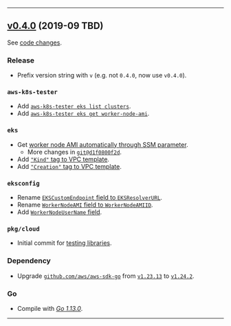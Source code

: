 

<hr>


## [v0.4.0](https://github.com/aws/aws-k8s-tester/releases/tag/v0.4.0) (2019-09 TBD)

See [code changes](https://github.com/aws/aws-k8s-tester/compare/0.3.4...v0.4.0).

### Release

- Prefix version string with `v` (e.g. not `0.4.0`, now use `v0.4.0`).

### `aws-k8s-tester`

- Add [`aws-k8s-tester eks list clusters`](https://github.com/aws/aws-k8s-tester/commit/09994664f2ef14d07f21b941dce5caa6c99272d0).
- Add [`aws-k8s-tester eks get worker-node-ami`](https://github.com/aws/aws-k8s-tester/commit/d1f0800f2df575e9662fec15fb47a4080ee6664a).

### `eks`

- Get [worker node AMI automatically through SSM parameter](https://github.com/aws/aws-k8s-tester/commit/e4a5e9439608955f756d3b37c68f897b71de7912).
  - More changes in [`git@d1f0800f2d`](https://github.com/aws/aws-k8s-tester/commit/d1f0800f2df575e9662fec15fb47a4080ee6664a).
- Add [`"Kind"` tag to VPC template](https://github.com/aws/aws-k8s-tester/commit/d81ea52a8f51f2bcd43daaaa64154a82f6f53c1b).
- Add [`"Creation"` tag to VPC template](https://github.com/aws/aws-k8s-tester/commit/f1b48ea59f72a64d950954b413ed45dc024c6593).

### `eksconfig`

- Rename [`EKSCustomEndpoint` field to `EKSResolverURL`](https://github.com/aws/aws-k8s-tester/commit/09994664f2ef14d07f21b941dce5caa6c99272d0).
- Rename [`WorkerNodeAMI` field to `WorkerNodeAMIID`](https://github.com/aws/aws-k8s-tester/commit/d1f0800f2df575e9662fec15fb47a4080ee6664a).
- Add [`WorkerNodeUserName` field](https://github.com/aws/aws-k8s-tester/commit/TODO).

### `pkg/cloud`

- Initial commit for [testing libraries](https://github.com/aws/aws-k8s-tester/tree/master/pkg/cloud).

### Dependency

- Upgrade [`github.com/aws/aws-sdk-go`](https://github.com/aws/aws-sdk-go/releases) from [`v1.23.13`](https://github.com/aws/aws-sdk-go/releases/tag/v1.23.13) to [`v1.24.2`](https://github.com/aws/aws-sdk-go/releases/tag/v1.24.2).

### Go

- Compile with [*Go 1.13.0*](https://golang.org/doc/devel/release.html#go1.13).


<hr>


